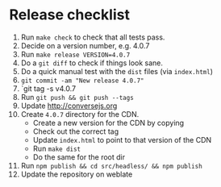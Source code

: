 # Release checklist

1. Run `make check` to check that all tests pass.
2. Decide on a version number, e.g. 4.0.7
3. Run `make release VERSION=4.0.7`
4. Do a `git diff` to check if things look sane.
5. Do a quick manual test with the `dist` files (via `index.html`)
6. `git commit -am "New release 4.0.7"`
7. `git tag -s v4.0.7
8. Run `git push && git push --tags`
9. Update http://conversejs.org
10. Create `4.0.7` directory for the CDN.
    * Create a new version for the CDN by copying
    * Check out the correct tag
    * Update `index.html` to point to that version of the CDN
    * Run `make dist`
    * Do the same for the root dir
11. Run `npm publish && cd src/headless/ && npm publish`
12. Update the repository on weblate

